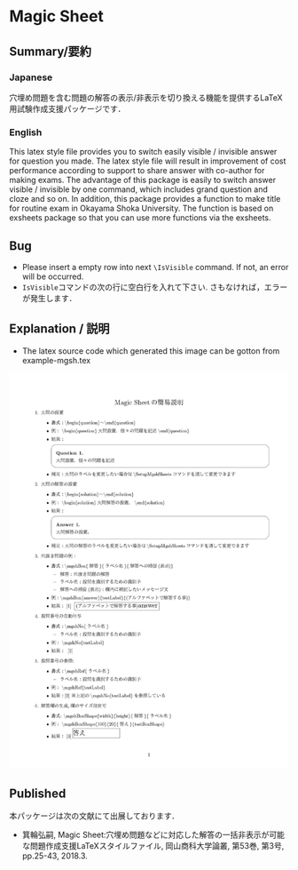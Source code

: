 Magic Sheet
=====

Summary/要約
----

### Japanese
穴埋め問題を含む問題の解答の表示/非表示を切り換える機能を提供するLaTeX用試験作成支援パッケージです．

### English
This latex style file provides you to switch easily visible / invisible answer for question you made. The latex style file will result in improvement of cost performance according to support to share answer with co-author for making exams. The advantage of this package is easily to switch answer visible / invisible by one command, which includes grand question and cloze and so on. In addition, this package provides a function to make title for routine exam in Okayama Shoka University. The function is based on exsheets package so that you can use more functions via the exsheets.  

Bug
---

- Please insert a empty row into next `\IsVisible` command. If not, an error will be occurred.
- `IsVisible`コマンドの次の行に空白行を入れて下さい. さもなければ，エラーが発生します．

## Explanation / 説明

- The latex source code which generated this image can be gotton from example-mgsh.tex

![](ReadMe/example-mgsh.jpg)

## Published
本パッケージは次の文献にて出展しております．

- 箕輪弘嗣, Magic Sheet:穴埋め問題などに対応した解答の一括非表示が可能な問題作成支援LaTeXスタイルファイル, 岡山商科大学論叢, 第53巻, 第3号, pp.25-43, 2018.3.
